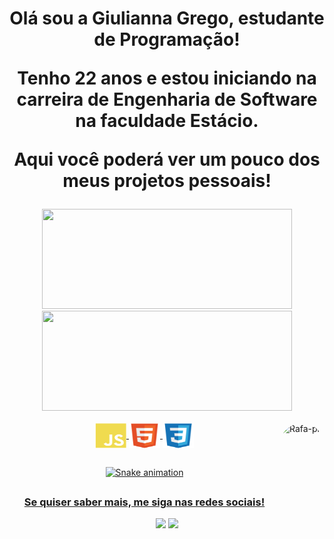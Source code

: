 <h1 align="center">
Olá sou a Giulianna Grego, estudante de Programação!

Tenho 22 anos e estou iniciando na carreira de Engenharia de Software na faculdade Estácio.

Aqui você poderá ver um pouco dos meus projetos pessoais!

</h1>
<div align="center">
  <a href="https://github.com/giuliannagrego">
  <img height="160em" width="400em" src="https://github-readme-stats.vercel.app/api?username=giuliannagrego&show_icons=true&theme=dracula&include_all_commits=true&count_private=true"/>
  <img height="160em" width="400em" src="https://github-readme-stats.vercel.app/api/top-langs/?username=giuliannagrego&layout=compact&langs_count=7&theme=dracula"/>
</div>
</div>
<div align="center"><br>
  <img align="center" alt="Giu-Js" height="40" width="50" src="https://raw.githubusercontent.com/devicons/devicon/master/icons/javascript/javascript-plain.svg">
  <img align="center" alt="Giu-HTML" height="40" width="50" src="https://raw.githubusercontent.com/devicons/devicon/master/icons/html5/html5-original.svg">
  <img align="center" alt="Giu-CSS" height="40" width="50" src="https://raw.githubusercontent.com/devicons/devicon/master/icons/css3/css3-original.svg">
  <img align="right" alt="Rafa-pic" height="150" style="border-radius:50px;" src="https://media.discordapp.net/attachments/974803983501778965/980877732244254760/ezgif-2-6a14eacdad.gif?width=539&height=539">
</div>

##

<div align="center">  
  
   ![Snake animation](https://github.com/giuliannagrego/giuliannagrego/blob/output/github-contribution-grid-snake.svg)
  
</div>

##

<h3 align="center">
  Se quiser saber mais, me siga nas redes sociais!
</h3>
  
<div align="center">
    <a href="https://instagram.com/giuliannagrego" target="_blank"><img src="https://img.shields.io/badge/-Instagram-%23E4405F?style=for-the-badge&logo=instagram&logoColor=white" target="_blank"></a>
  <a href="https://www.linkedin.com/in/giuliannagrego" target="_blank"><img src="https://img.shields.io/badge/-LinkedIn-%230077B5?style=for-the-badge&logo=linkedin&logoColor=white" target="_blank"></a> 
</div>
